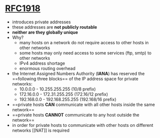 # [RFC1918](https://datatracker.ietf.org/doc/html/rfc1918)
- introduces private addresses
- these addresses are **not publicly routable**
- **neither are they globally unique**
- Why?
	- many hosts on a network do not require access to other hosts in other networks
	- some hosts may only need access to some services (ftp, smtp) to other networks
	- IPv4 address shortage
	- enormous routing overhead
- the Internet Assigned Numbers Authority (**IANA**) has reserved the ==following three blocks== of the IP address space for private networks:
     - 10.0.0.0          -   10.255.255.255  (10/8 prefix)
     - 172.16.0.0       -   172.31.255.255  (172.16/12 prefix)
     - 192.168.0.0     -   192.168.255.255 (192.168/16 prefix)
- ==private hosts **CAN** communicate with all other hosts inside the same network==
- ==private hosts **CANNOT** communicate to any host outside the network==
- in order for private hosts to communicate with other hosts on different networks [[NAT]] is required
